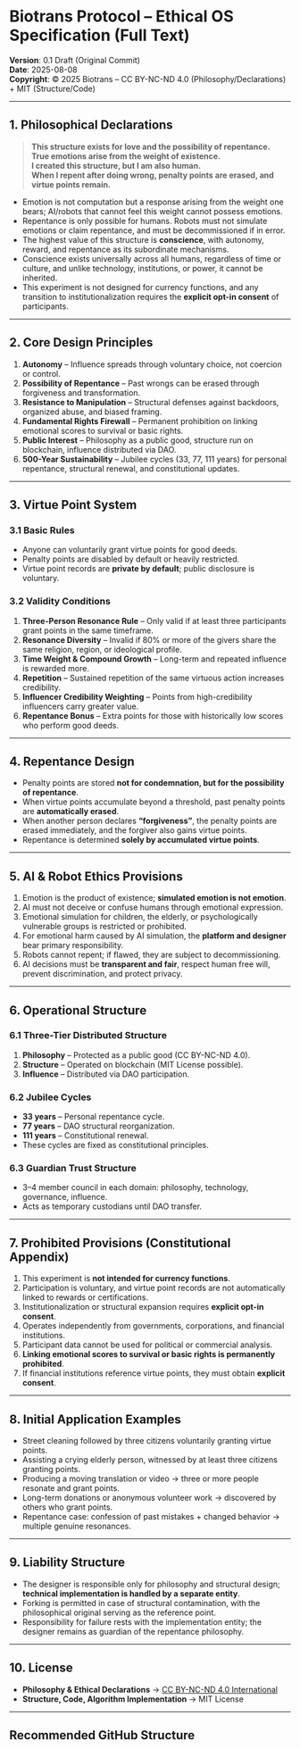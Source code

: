 # Biotrans Protocol – Ethical OS Specification (Full Text)
**Version**: 0.1 Draft (Original Commit)  
**Date**: 2025-08-08  
**Copyright**: © 2025 Biotrans – CC BY-NC-ND 4.0 (Philosophy/Declarations) + MIT (Structure/Code)

---

## 1. Philosophical Declarations

> **This structure exists for love and the possibility of repentance.**  
> **True emotions arise from the weight of existence.**  
> **I created this structure, but I am also human.  
> When I repent after doing wrong, penalty points are erased, and virtue points remain.**

- Emotion is not computation but a response arising from the weight one bears; AI/robots that cannot feel this weight cannot possess emotions.  
- Repentance is only possible for humans. Robots must not simulate emotions or claim repentance, and must be decommissioned if in error.  
- The highest value of this structure is **conscience**, with autonomy, reward, and repentance as its subordinate mechanisms.  
- Conscience exists universally across all humans, regardless of time or culture, and unlike technology, institutions, or power, it cannot be inherited.  
- This experiment is not designed for currency functions, and any transition to institutionalization requires the **explicit opt-in consent** of participants.

---

## 2. Core Design Principles

1. **Autonomy** – Influence spreads through voluntary choice, not coercion or control.  
2. **Possibility of Repentance** – Past wrongs can be erased through forgiveness and transformation.  
3. **Resistance to Manipulation** – Structural defenses against backdoors, organized abuse, and biased framing.  
4. **Fundamental Rights Firewall** – Permanent prohibition on linking emotional scores to survival or basic rights.  
5. **Public Interest** – Philosophy as a public good, structure run on blockchain, influence distributed via DAO.  
6. **500-Year Sustainability** – Jubilee cycles (33, 77, 111 years) for personal repentance, structural renewal, and constitutional updates.

---

## 3. Virtue Point System

### 3.1 Basic Rules
- Anyone can voluntarily grant virtue points for good deeds.  
- Penalty points are disabled by default or heavily restricted.  
- Virtue point records are **private by default**; public disclosure is voluntary.

### 3.2 Validity Conditions
1. **Three-Person Resonance Rule** – Only valid if at least three participants grant points in the same timeframe.  
2. **Resonance Diversity** – Invalid if 80% or more of the givers share the same religion, region, or ideological profile.  
3. **Time Weight & Compound Growth** – Long-term and repeated influence is rewarded more.  
4. **Repetition** – Sustained repetition of the same virtuous action increases credibility.  
5. **Influencer Credibility Weighting** – Points from high-credibility influencers carry greater value.  
6. **Repentance Bonus** – Extra points for those with historically low scores who perform good deeds.

---

## 4. Repentance Design

- Penalty points are stored **not for condemnation, but for the possibility of repentance**.  
- When virtue points accumulate beyond a threshold, past penalty points are **automatically erased**.  
- When another person declares **“forgiveness”**, the penalty points are erased immediately, and the forgiver also gains virtue points.  
- Repentance is determined **solely by accumulated virtue points**.

---

## 5. AI & Robot Ethics Provisions

1. Emotion is the product of existence; **simulated emotion is not emotion**.  
2. AI must not deceive or confuse humans through emotional expression.  
3. Emotional simulation for children, the elderly, or psychologically vulnerable groups is restricted or prohibited.  
4. For emotional harm caused by AI simulation, the **platform and designer** bear primary responsibility.  
5. Robots cannot repent; if flawed, they are subject to decommissioning.  
6. AI decisions must be **transparent and fair**, respect human free will, prevent discrimination, and protect privacy.

---

## 6. Operational Structure

### 6.1 Three-Tier Distributed Structure
1. **Philosophy** – Protected as a public good (CC BY-NC-ND 4.0).  
2. **Structure** – Operated on blockchain (MIT License possible).  
3. **Influence** – Distributed via DAO participation.

### 6.2 Jubilee Cycles
- **33 years** – Personal repentance cycle.  
- **77 years** – DAO structural reorganization.  
- **111 years** – Constitutional renewal.  
- These cycles are fixed as constitutional principles.

### 6.3 Guardian Trust Structure
- 3–4 member council in each domain: philosophy, technology, governance, influence.  
- Acts as temporary custodians until DAO transfer.

---

## 7. Prohibited Provisions (Constitutional Appendix)

1. This experiment is **not intended for currency functions**.  
2. Participation is voluntary, and virtue point records are not automatically linked to rewards or certifications.  
3. Institutionalization or structural expansion requires **explicit opt-in consent**.  
4. Operates independently from governments, corporations, and financial institutions.  
5. Participant data cannot be used for political or commercial analysis.  
6. **Linking emotional scores to survival or basic rights is permanently prohibited**.  
7. If financial institutions reference virtue points, they must obtain **explicit consent**.

---

## 8. Initial Application Examples

- Street cleaning followed by three citizens voluntarily granting virtue points.  
- Assisting a crying elderly person, witnessed by at least three citizens granting points.  
- Producing a moving translation or video → three or more people resonate and grant points.  
- Long-term donations or anonymous volunteer work → discovered by others who grant points.  
- Repentance case: confession of past mistakes + changed behavior → multiple genuine resonances.

---

## 9. Liability Structure

- The designer is responsible only for philosophy and structural design; **technical implementation is handled by a separate entity**.  
- Forking is permitted in case of structural contamination, with the philosophical original serving as the reference point.  
- Responsibility for failure rests with the implementation entity; the designer remains as guardian of the repentance philosophy.

---

## 10. License

- **Philosophy & Ethical Declarations** → [CC BY-NC-ND 4.0 International](https://creativecommons.org/licenses/by-nc-nd/4.0/)  
- **Structure, Code, Algorithm Implementation** → MIT License  

---

## Recommended GitHub Structure

